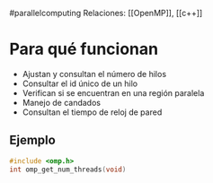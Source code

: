 #parallelcomputing 
Relaciones: [[OpenMP]], [[c++]]
# Para qué funcionan

- Ajustan y consultan el número de hilos 
- Consultar el id único de un hilo 
- Verifican si se encuentran en una región paralela 
- Manejo de candados 
- Consultan el tiempo de reloj de pared

## Ejemplo 

```cpp
#include <omp.h>
int omp_get_num_threads(void)
```
